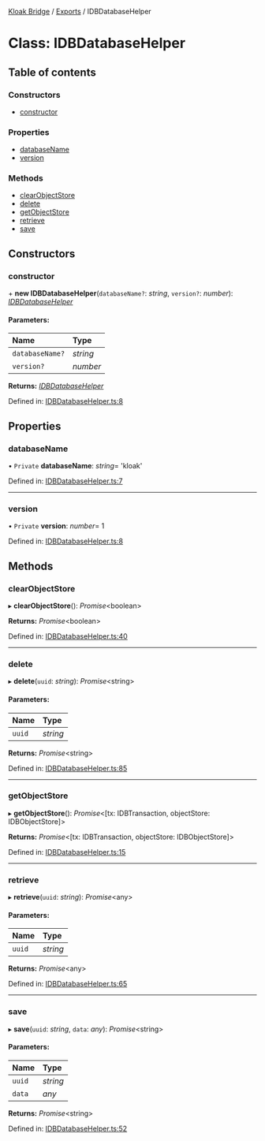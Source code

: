 [Kloak Bridge](../README.md) / [Exports](../modules.md) / IDBDatabaseHelper

# Class: IDBDatabaseHelper

## Table of contents

### Constructors

- [constructor](idbdatabasehelper.md#constructor)

### Properties

- [databaseName](idbdatabasehelper.md#databasename)
- [version](idbdatabasehelper.md#version)

### Methods

- [clearObjectStore](idbdatabasehelper.md#clearobjectstore)
- [delete](idbdatabasehelper.md#delete)
- [getObjectStore](idbdatabasehelper.md#getobjectstore)
- [retrieve](idbdatabasehelper.md#retrieve)
- [save](idbdatabasehelper.md#save)

## Constructors

### constructor

\+ **new IDBDatabaseHelper**(`databaseName?`: *string*, `version?`: *number*): [*IDBDatabaseHelper*](idbdatabasehelper.md)

#### Parameters:

Name | Type |
:------ | :------ |
`databaseName?` | *string* |
`version?` | *number* |

**Returns:** [*IDBDatabaseHelper*](idbdatabasehelper.md)

Defined in: [IDBDatabaseHelper.ts:8](https://github.com/CoNET-project/kloak-bridge/blob/95909fa/src/IDBDatabaseHelper.ts#L8)

## Properties

### databaseName

• `Private` **databaseName**: *string*= 'kloak'

Defined in: [IDBDatabaseHelper.ts:7](https://github.com/CoNET-project/kloak-bridge/blob/95909fa/src/IDBDatabaseHelper.ts#L7)

___

### version

• `Private` **version**: *number*= 1

Defined in: [IDBDatabaseHelper.ts:8](https://github.com/CoNET-project/kloak-bridge/blob/95909fa/src/IDBDatabaseHelper.ts#L8)

## Methods

### clearObjectStore

▸ **clearObjectStore**(): *Promise*<boolean\>

**Returns:** *Promise*<boolean\>

Defined in: [IDBDatabaseHelper.ts:40](https://github.com/CoNET-project/kloak-bridge/blob/95909fa/src/IDBDatabaseHelper.ts#L40)

___

### delete

▸ **delete**(`uuid`: *string*): *Promise*<string\>

#### Parameters:

Name | Type |
:------ | :------ |
`uuid` | *string* |

**Returns:** *Promise*<string\>

Defined in: [IDBDatabaseHelper.ts:85](https://github.com/CoNET-project/kloak-bridge/blob/95909fa/src/IDBDatabaseHelper.ts#L85)

___

### getObjectStore

▸ **getObjectStore**(): *Promise*<[tx: IDBTransaction, objectStore: IDBObjectStore]\>

**Returns:** *Promise*<[tx: IDBTransaction, objectStore: IDBObjectStore]\>

Defined in: [IDBDatabaseHelper.ts:15](https://github.com/CoNET-project/kloak-bridge/blob/95909fa/src/IDBDatabaseHelper.ts#L15)

___

### retrieve

▸ **retrieve**(`uuid`: *string*): *Promise*<any\>

#### Parameters:

Name | Type |
:------ | :------ |
`uuid` | *string* |

**Returns:** *Promise*<any\>

Defined in: [IDBDatabaseHelper.ts:65](https://github.com/CoNET-project/kloak-bridge/blob/95909fa/src/IDBDatabaseHelper.ts#L65)

___

### save

▸ **save**(`uuid`: *string*, `data`: *any*): *Promise*<string\>

#### Parameters:

Name | Type |
:------ | :------ |
`uuid` | *string* |
`data` | *any* |

**Returns:** *Promise*<string\>

Defined in: [IDBDatabaseHelper.ts:52](https://github.com/CoNET-project/kloak-bridge/blob/95909fa/src/IDBDatabaseHelper.ts#L52)
